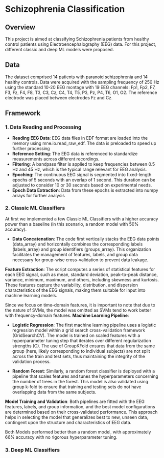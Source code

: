 # Schizophrenia Classification

## Overview

This project is aimed at classifying Schizophrenia patients from healthy control patients using Electroencephalography (EEG) data. For this project, different classic and deep ML models were proposed. 

## Data

The dataset comprised 14 patients with paranoid schizophrenia and 14 healthy controls. Data were acquired with the sampling frequency of 250 Hz using the standard 10-20 EEG montage with 19 EEG channels: Fp1, Fp2, F7, F3, Fz, F4, F8, T3, C3, Cz, C4, T4, T5, P3, Pz, P4, T6, O1, O2. The reference electrode was placed between electrodes Fz and Cz.

## Framework

### 1. Data Reading and Processing

- **Reading EEG Data**: EEG data files in EDF format are loaded into the memory using mne.io.read_raw_edf. The data is preloaded to speed up further processing
- **Reference Setting**: The EEG data is referenced to standardize measurements across different recordings.
- **Filtering**: A bandpass filter is applied to keep frequencies between 0.5 Hz and 45 Hz, which is the typical range relevant for EEG analysis.
- **Epoching**: The continuous EEG signal is segmented into fixed-length epochs of 5 seconds with an overlap of 1 second. This duration can be adjusted to consider 10 or 30 seconds based on experimental needs.
- **Epoch Data Extraction**: Data from these epochs is extracted into numpy arrays for further analysis

### 2. Classic ML Classifiers

At first we implemented a few Classic ML Classifiers with a higher accuracy power than a baseline (in this scenario, a random model with 50% accuracy).

 - **Data Concatenation**: The code first vertically stacks the EEG data points (data_array) and horizontally combines the corresponding labels (labels_array) and group identifiers (groups_array). This organization facilitates the management of features, labels, and group data necessary for group-wise cross-validation to prevent data leakage.

**Feature Extraction**: The script computes a series of statistical features for each EEG signal, such as mean, standard deviation, peak-to-peak distance, variance, minimum, maximum, and others, including skewness and kurtosis. These features capture the variability, distribution, and dispersion characteristics of the EEG signals, making them suitable for input into machine learning models.

Since we focus on time-domain features, it is important to note that due to the nature of SVMs, the model was omitted as SVMs tend to work better with frequency-domain features.
**Machine Learning Pipeline**:

- **Logistic Regression**: The first machine learning pipeline uses a logistic regression model within a grid search cross-validation framework (GridSearchCV). The model is trained on scaled features with a hyperparameter tuning step that iterates over different regularization strengths (C). The use of GroupKFold ensures that data from the same group (here, likely corresponding to individual subjects) are not split across the train and test sets, thus maintaining the integrity of the validation process.

- **Random Forest**: Similarly, a random forest classifier is deployed with a pipeline that scales features and tunes the hyperparameters concerning the number of trees in the forest. This model is also validated using group k-fold to ensure that training and testing sets do not have overlapping data from the same subjects.

**Model Training and Validation**: Both pipelines are fitted with the EEG features, labels, and group information, and the best model configurations are determined based on their cross-validated performance. This approach helps in selecting the model that generalizes best to new, unseen data, contingent upon the structure and characteristics of EEG data.

Both Models performed better than a random model, with approximately 66% accuracy with no rigorous hyperparameter tuning.

### 3. Deep ML Classifiers

